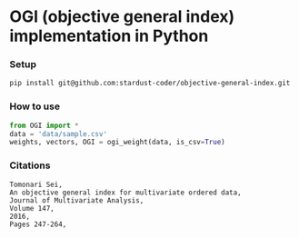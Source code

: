 # OGI (objective general index) implementation in Python


### Setup
```bash
pip install git@github.com:stardust-coder/objective-general-index.git
```


### How to use
```python
from OGI import *
data = 'data/sample.csv'
weights, vectors, OGI = ogi_weight(data, is_csv=True)
```

### Citations
```
Tomonari Sei,
An objective general index for multivariate ordered data,
Journal of Multivariate Analysis,
Volume 147,
2016,
Pages 247-264,
```